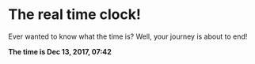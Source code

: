# The real time clock!

Ever wanted to know what the time is? Well, your journey is about to end!

**The time is Dec 13, 2017, 07:42**